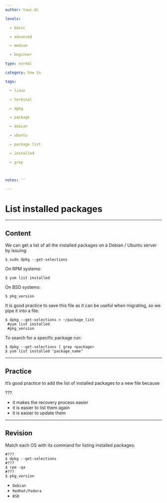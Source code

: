 ```yaml
---
author: tuwi.dc

levels:

  - basic

  - advanced

  - medium

  - beginner

type: normal

category: how to

tags:

  - linux

  - terminal

  - dpkg

  - package

  - debian

  - ubuntu

  - package list

  - installed

  - grep



notes: ''

---
```


# List installed packages

---
## Content

We can get a list of all the installed packages on a Debian / Ubuntu server by issuing:

```
$ sudo dpkg --get-selections
```
On RPM systems:
```
$ yum list installed
```
On BSD systems:
```
$ pkg_version
```
It is good practice to save this file as it can be useful when migrating, so we pipe it into a file:
```
$ dpkg --get-selections > ~/package_list
 #yum list installed
 #pkg_version
```
To search for a specific package run:
```
$ dpkg --get-selections | grep <package>
$ yum list installed "package_name"
```

---
## Practice

It’s good practice to add the list of installed packages to a new file because 

???.

* it makes the recovery process easier
* it is easier to list them again
* it is easier to update them

---
## Revision

Match each OS with its command for listing installed packages:
```
#???
$ dpkg --get-selections
#???
$ rpm -qa 
#???
$ pkg_version 
```

* `Debian`
* `RedHat/Fedora`
* `BSD`

 
